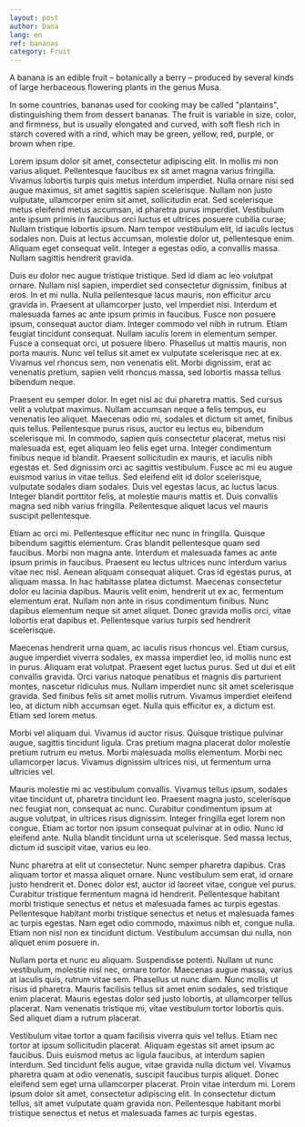 ```yaml
---
layout: post
author: Dana
lang: en
ref: bananas
category: Fruit
---
```


A banana is an edible fruit – botanically a berry – produced by several kinds
of large herbaceous flowering plants in the genus Musa.

In some countries, bananas used for cooking may be called "plantains",
distinguishing them from dessert bananas. The fruit is variable in size, color,
and firmness, but is usually elongated and curved, with soft flesh rich in
starch covered with a rind, which may be green, yellow, red, purple, or brown
when ripe.

Lorem ipsum dolor sit amet, consectetur adipiscing elit. In mollis mi non varius aliquet. Pellentesque faucibus ex sit amet magna varius fringilla. Vivamus lobortis turpis quis metus interdum imperdiet. Nulla ornare nisi sed augue maximus, sit amet sagittis sapien scelerisque. Nullam non justo vulputate, ullamcorper enim sit amet, sollicitudin erat. Sed scelerisque metus eleifend metus accumsan, id pharetra purus imperdiet. Vestibulum ante ipsum primis in faucibus orci luctus et ultrices posuere cubilia curae; Nullam tristique lobortis ipsum. Nam tempor vestibulum elit, id iaculis lectus sodales non. Duis at lectus accumsan, molestie dolor ut, pellentesque enim. Aliquam eget consequat velit. Integer a egestas odio, a convallis massa. Nullam sagittis hendrerit gravida.

Duis eu dolor nec augue tristique tristique. Sed id diam ac leo volutpat ornare. Nullam nisl sapien, imperdiet sed consectetur dignissim, finibus at eros. In et mi nulla. Nulla pellentesque lacus mauris, non efficitur arcu gravida in. Praesent at ullamcorper justo, vel imperdiet nisi. Interdum et malesuada fames ac ante ipsum primis in faucibus. Fusce non posuere ipsum, consequat auctor diam. Integer commodo vel nibh in rutrum. Etiam feugiat tincidunt consequat. Nullam iaculis lorem in elementum semper. Fusce a consequat orci, ut posuere libero. Phasellus ut mattis mauris, non porta mauris. Nunc vel tellus sit amet ex vulputate scelerisque nec at ex. Vivamus vel rhoncus sem, non venenatis elit. Morbi dignissim, erat ac venenatis pretium, sapien velit rhoncus massa, sed lobortis massa tellus bibendum neque.

Praesent eu semper dolor. In eget nisl ac dui pharetra mattis. Sed cursus velit a volutpat maximus. Nullam accumsan neque a felis tempus, eu venenatis leo aliquet. Maecenas odio mi, sodales et dictum sit amet, finibus quis tellus. Pellentesque purus risus, auctor eu lectus eu, bibendum scelerisque mi. In commodo, sapien quis consectetur placerat, metus nisi malesuada est, eget aliquam leo felis eget urna. Integer condimentum finibus neque id blandit. Praesent sollicitudin ex mauris, et iaculis nibh egestas et. Sed dignissim orci ac sagittis vestibulum. Fusce ac mi eu augue euismod varius in vitae tellus. Sed eleifend elit id dolor scelerisque, vulputate sodales diam sodales. Duis vel egestas lacus, ac luctus lacus. Integer blandit porttitor felis, at molestie mauris mattis et. Duis convallis magna sed nibh varius fringilla. Pellentesque aliquet lacus vel mauris suscipit pellentesque.

Etiam ac orci mi. Pellentesque efficitur nec nunc in fringilla. Quisque bibendum sagittis elementum. Cras blandit pellentesque quam sed faucibus. Morbi non magna ante. Interdum et malesuada fames ac ante ipsum primis in faucibus. Praesent eu lectus ultrices nunc interdum varius vitae nec nisl. Aenean aliquam consequat aliquet. Cras id egestas purus, at aliquam massa. In hac habitasse platea dictumst. Maecenas consectetur dolor eu lacinia dapibus. Mauris velit enim, hendrerit ut ex ac, fermentum elementum erat. Nullam non ante in risus condimentum finibus. Nunc dapibus elementum neque sit amet aliquet. Donec gravida mollis orci, vitae lobortis erat dapibus et. Pellentesque varius turpis sed hendrerit scelerisque.

Maecenas hendrerit urna quam, ac iaculis risus rhoncus vel. Etiam cursus, augue imperdiet viverra sodales, ex massa imperdiet leo, id mollis nunc est in purus. Aliquam erat volutpat. Praesent eget luctus purus. Sed ut dui et elit convallis gravida. Orci varius natoque penatibus et magnis dis parturient montes, nascetur ridiculus mus. Nullam imperdiet nunc sit amet scelerisque gravida. Sed finibus felis sit amet mollis rutrum. Vivamus imperdiet eleifend leo, at dictum nibh accumsan eget. Nulla quis efficitur ex, a dictum est. Etiam sed lorem metus.

Morbi vel aliquam dui. Vivamus id auctor risus. Quisque tristique pulvinar augue, sagittis tincidunt ligula. Cras pretium magna placerat dolor molestie pretium rutrum eu metus. Morbi malesuada mollis elementum. Morbi nec ullamcorper lacus. Vivamus dignissim ultrices nisi, ut fermentum urna ultricies vel.

Mauris molestie mi ac vestibulum convallis. Vivamus tellus ipsum, sodales vitae tincidunt ut, pharetra tincidunt leo. Praesent magna justo, scelerisque nec feugiat non, consequat ac nunc. Curabitur condimentum ipsum at augue volutpat, in ultrices risus dignissim. Integer fringilla eget lorem non congue. Etiam ac tortor non ipsum consequat pulvinar at in odio. Nunc id eleifend ante. Nulla blandit tincidunt urna ut scelerisque. Sed massa lectus, dictum id suscipit vitae, varius eu leo.

Nunc pharetra at elit ut consectetur. Nunc semper pharetra dapibus. Cras aliquam tortor et massa aliquet ornare. Nunc vestibulum sem erat, id ornare justo hendrerit et. Donec dolor est, auctor id laoreet vitae, congue vel purus. Curabitur tristique fermentum magna id hendrerit. Pellentesque habitant morbi tristique senectus et netus et malesuada fames ac turpis egestas. Pellentesque habitant morbi tristique senectus et netus et malesuada fames ac turpis egestas. Nam eget odio commodo, maximus nibh et, congue nulla. Etiam non nisl non ex tincidunt dictum. Vestibulum accumsan dui nulla, non aliquet enim posuere in.

Nullam porta et nunc eu aliquam. Suspendisse potenti. Nullam ut nunc vestibulum, molestie nisl nec, ornare tortor. Maecenas augue massa, varius at iaculis quis, rutrum vitae sem. Phasellus ut nunc diam. Nunc mollis ut risus id pharetra. Mauris facilisis tellus sit amet enim sodales, sed tristique enim placerat. Mauris egestas dolor sed justo lobortis, at ullamcorper tellus placerat. Nam venenatis tristique mi, vitae vestibulum tortor lobortis quis. Sed aliquet diam a rutrum placerat.

Vestibulum vitae tortor a quam facilisis viverra quis vel tellus. Etiam nec tortor at ipsum sollicitudin placerat. Aliquam egestas sit amet ipsum ac faucibus. Duis euismod metus ac ligula faucibus, at interdum sapien interdum. Sed tincidunt felis augue, vitae gravida nulla dictum vel. Vivamus pharetra quam at odio venenatis, suscipit faucibus turpis aliquet. Donec eleifend sem eget urna ullamcorper placerat. Proin vitae interdum mi. Lorem ipsum dolor sit amet, consectetur adipiscing elit. In consectetur dictum tellus, sit amet vulputate quam gravida non. Pellentesque habitant morbi tristique senectus et netus et malesuada fames ac turpis egestas.
